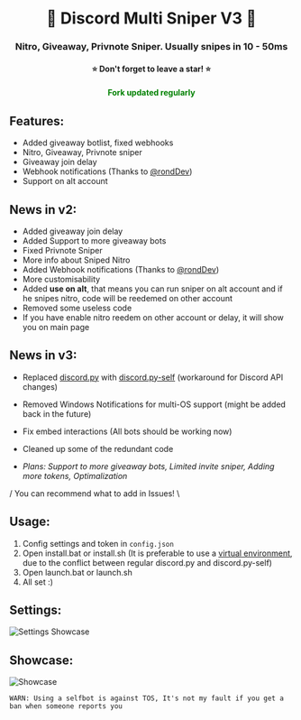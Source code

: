 <h1 align="center">💫 Discord Multi Sniper V3 💫</h1>
<h3 align="center">Nitro, Giveaway, Privnote Sniper. Usually snipes in 10 - 50ms</h3>
<h4 align="center">⭐ Don't forget to leave a star! ⭐</h4>
<h4 align="center" style="color: green;">Fork updated regularly</h4>

## Features:

- Added giveaway botlist, fixed webhooks
- Nitro, Giveaway, Privnote sniper
- Giveaway join delay
- Webhook notifications (Thanks to [@rondDev](https://github.com/rondDev))
- Support on alt account

## News in v2:

- Added giveaway join delay
- Added Support to more giveaway bots
- Fixed Privnote Sniper
- More info about Sniped Nitro
- Added Webhook notifications (Thanks to [@rondDev](https://github.com/rondDev))
- More customisability
- Added **use on alt**, that means you can run sniper on alt account and if he snipes nitro, code will be reedemed on other account
- Removed some useless code
- If you have enable nitro reedem on other account or delay, it will show you on main page

## News in v3:

- Replaced [discord.py](https://github.com/Rapptz/discord.py) with [discord.py-self](https://github.com/dolfies/discord.py-self) (workaround for Discord API changes)
- Removed Windows Notifications for multi-OS support (might be added back in the future)
- Fix embed interactions (All bots should be working now)
- Cleaned up some of the redundant code

- _Plans: Support to more giveaway bots, Limited invite sniper, Adding more tokens, Optimalization_

/ You can recommend what to add in Issues! \

## Usage:

1. Config settings and token in `config.json`
2. Open install.bat or install.sh (It is preferable to use a [virtual environment](https://docs.python.org/3/library/venv.html), due to the conflict between regular discord.py and discord.py-self)
3. Open launch.bat or launch.sh
4. All set :)

## Settings:

![Settings Showcase](https://i.imgur.com/Bxe3s1Q.png)

## Showcase:

![Showcase](https://i.imgur.com/iEq1pLO.png)

`WARN: Using a selfbot is against TOS, It's not my fault if you get a ban when someone reports you`
